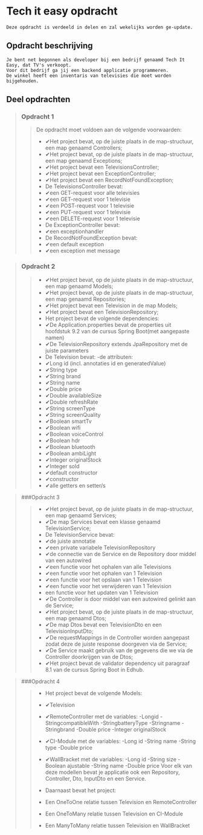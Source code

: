 
# Tech it easy opdracht

    Deze opdracht is verdeeld in delen en zal wekelijks worden ge-update.

## Opdracht beschrijving

    Je bent net begonnen als developer bij een bedrijf genaamd Tech It Easy, dat TV's verkoopt.
    Voor dit bedrijf ga jij een backend applicatie programmeren.
    De winkel heeft een inventaris van televisies die moet worden bijgehouden.

## Deel opdrachten

> ### Opdracht 1
>> De opdracht moet voldoen aan de volgende voorwaarden:
>> - ✔Het project bevat, op de juiste plaats in de map-structuur, een map genaamd Controllers;
>> - ✔Het project bevat, op de juiste plaats in de map-structuur, een map genaamd Exceptions;
>> - ✔Het project bevat een TelevisionsController;
>> - ✔Het project bevat een ExceptionController;
>> - ✔Het project bevat een RecordNotFoundException;
>> - De TelevisionsController bevat:
>>  - ✔een GET-request voor alle televisies
>>  - ✔een GET-request voor 1 televisie
>>  - ✔een POST-request voor 1 televisie
>>  - ✔een PUT-request voor 1 televisie
>>  - ✔een DELETE-request voor 1 televisie
>> - De ExceptionController bevat:
>>  - ✔een exceptionhandler
>> - De RecordNotFoundException bevat:
>>  - ✔een default exception
>>  - ✔een exception met message
>

> ### Opdracht 2
>> - ✔Het project bevat, op de juiste plaats in de map-structuur, een map genaamd Models;
>> - ✔Het project bevat, op de juiste plaats in de map-structuur, een map genaamd Repositories;
>> - ✔Het project bevat een Television in de map Models;
>> - ✔Het project bevat een TelevisionRepository;
>> - Het project bevat de volgende dependencies:
>>  - ✔De Application.properties bevat de properties uit hoofdstuk 9.2 van de cursus Spring Boot(met aangepaste namen)
>>  - ✔De TelevisionRepository extends JpaRepository met de juiste parameters
>> - De Television bevat: -de attributen:
>>  - ✔Long id (incl. annotaties id en generatedValue)
>>  - ✔String type
>>  - ✔String brand
>>  - ✔String name
>>  - ✔Double price
>>  - ✔Double availableSize
>>  - ✔Double refreshRate
>>  - ✔String screenType
>>  - ✔String screenQuality
>>  - ✔Boolean smartTv
>>  - ✔Boolean wifi
>>  - ✔Boolean voiceControl
>>  - ✔Boolean hdr
>>  - ✔Boolean bluetooth
>>  - ✔Boolean ambiLight
>>  - ✔Integer originalStock
>>  - ✔Integer sold
>>  - ✔default constructor
>>  - ✔constructor
>>  - ✔alle getters en setter/s 

>###Opdracht 3
>> - ✔Het project bevat, op de juiste plaats in de map-structuur, een map genaamd Services;
>> - ✔De map Services bevat een klasse genaamd TelevisionService;
>> - De TelevisionService bevat:
>>  - ✔de juiste annotatie
>>  - ✔een private variabele TelevisionRepository
>>  - ✔de connectie van de Service en de Repository door middel van een autowired
>>  - ✔een functie voor het ophalen van alle Televisions
>>  - ✔een functie voor het ophalen van 1 Television
>>  - ✔een functie voor het opslaan van 1 Television
>>  - ✔een functie voor het verwijderen van 1 Television
>>  - een functie voor het updaten van 1 Television
>> - ✔De Controller is door middel van een autowired gelinkt aan de Service;
>> - ✔Het project bevat, op de juiste plaats in de map-structuur, een map genaamd Dtos;
>> - ✔De map Dtos bevat een TelevisionDto en een TelevisionInputDto;
>> - ✔De requestMappings in de Controller worden aangepast zodat deze de juiste response doorgeven via de Service;
>> - ✔De Service maakt gebruik van de gegevens die we via de Controller doorkrijgen van de Dtos;
>> - ✔Het project bevat de validator dependency uit paragraaf 8.1 van de cursus Spring Boot in Edhub.


>###Opdracht 4
>>- Het project bevat de volgende Models: 
>>  - ✔Television
>>  - ✔RemoteController met de variables: -Longid -StringcompatibleWith -StringbatteryType -Stringname -Stringbrand -Double price -Integer originalStock
>>  - ✔CI-Module met de variables: -Long id -String name -String type -Double price
>>  - ✔WallBracket met de variables: -Long id -String size -Boolean ajustable -String name -Double price Voor elk van deze modellen bevat je applicatie ook een Repository, Controller, Dto, InputDto en een Service.
>>
>>- Daarnaast bevat het project: 
>>  - Een OneToOne relatie tussen Television en RemoteController
>>  - Een OneToMany relatie tussen Television en CI-Module
>>  - Een ManyToMany relatie tussen Television en WallBracket